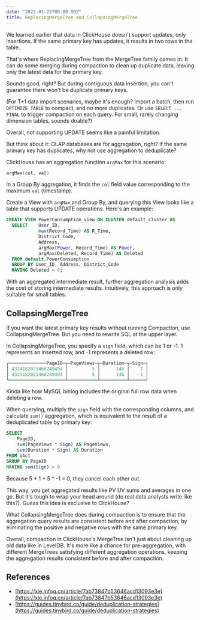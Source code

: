 ```yaml
---
date: "2022-01-25T00:00:00Z"
title: ReplacingMergeTree and CollapsingMergeTree
---
```


We learned earlier that data in ClickHouse doesn't support updates, only insertions. If the same primary key has updates, it results in two rows in the table.

That's where ReplacingMergeTree from the MergeTree family comes in. It can do some merging during compaction to clean up duplicate data, leaving only the latest data for the primary key.

Sounds good, right? But during contiguous data insertion, you can't guarantee there won't be duplicate primary keys.

(For T+1 data import scenarios, maybe it's enough? Import a batch, then run `OPTIMIZE TABLE` to compact, and no more duplicates. Or use `SELECT ... FINAL` to trigger compaction on each query. For small, rarely changing dimension tables, sounds doable?)

Overall, not supporting UPDATE seems like a painful limitation.

But think about it: OLAP databases are for aggregation, right? If the same primary key has duplicates, why not use aggregation to deduplicate?

ClickHouse has an aggregation function `argMax` for this scenario:

``` c++
argMax(col, val)
```

In a Group By aggregation, it finds the `col` field value corresponding to the maximum `val` (timestamp).

Create a View with `argMax` and Group By, and querying this View looks like a table that supports UPDATE operations. Here's an example:

``` sql
CREATE VIEW PowerConsumption_view ON CLUSTER default_cluster AS
  SELECT    User_ID,
            max(Record_Time) AS R_Time,
            District_Code,
            Address,
            argMax(Power, Record_Time) AS Power,
            argMax(Deleted, Record_Time) AS Deleted
  FROM default.PowerConsumption
  GROUP BY User_ID, Address, District_Code
  HAVING Deleted = 0;
```

With an aggregated intermediate result, further aggregation analysis adds the cost of storing intermediate results. Intuitively, this approach is only suitable for small tables.

## CollapsingMergeTree

If you want the latest primary key results without running Compaction, use CollapsingMergeTree. But you need to rewrite SQL at the upper layer.

In CollapsingMergeTree, you specify a `sign` field, which can be 1 or -1. 1 represents an inserted row, and -1 represents a deleted row:

``` c++
┌──────────────PageID─┬─PageViews─┬─Duration─┬─Sign─┐
│ 4324182021466249494 │         5 │      146 │    1 │
│ 4324182021466249494 │         5 │      146 │   -1 │
└─────────────────────┴───────────┴──────────┴──────┘
```

Kinda like how MySQL binlog includes the original full row data when deleting a row.

When querying, multiply the `sign` field with the corresponding columns, and calculate `sum()` aggregation, which is equivalent to the result of a deduplicated table by primary key:

``` sql
SELECT
    PageID,
    sum(PageViews * Sign) AS PageViews,
    sum(Duration * Sign) AS Duration
FROM UAct
GROUP BY PageID
HAVING sum(Sign) > 0
```

Because 5 * 1 + 5 * -1 = 0, they cancel each other out.

This way, you get aggregated results like PV UV sums and averages in one go. But it's tough to wrap your head around (do real data analysts write like this?). Guess this idea is exclusive to ClickHouse?

What CollapsingMergeTree does during compaction is to ensure that the aggregation query results are consistent before and after compaction, by eliminating the positive and negative rows with the same primary key.

Overall, compaction in ClickHouse's MergeTree isn't just about cleaning up old data like in LevelDB. It's more like a chance for pre-aggregation, with different MergeTrees satisfying different aggregation operations, keeping the aggregation results consistent before and after compaction.

## References

- [https://xie.infoq.cn/article/7ab73847b53646acd13093e3e](https://xie.infoq.cn/article/7ab73847b53646acd13093e3e)
- [https://guides.tinybird.co/guide/deduplication-strategies](https://guides.tinybird.co/guide/deduplication-strategies)
